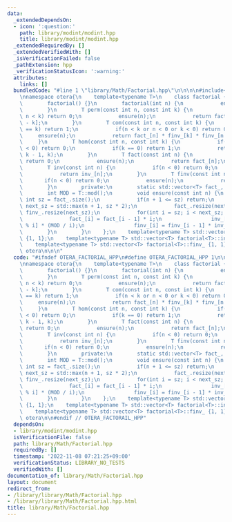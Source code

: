 ```yaml
---
data:
  _extendedDependsOn:
  - icon: ':question:'
    path: library/modint/modint.hpp
    title: library/modint/modint.hpp
  _extendedRequiredBy: []
  _extendedVerifiedWith: []
  _isVerificationFailed: false
  _pathExtension: hpp
  _verificationStatusIcon: ':warning:'
  attributes:
    links: []
  bundledCode: "#line 1 \"library/Math/Factorial.hpp\"\n\n\n\n#include<library/modint/modint.hpp>\n\
    \nnamespace otera{\n    template<typename T>\n    class factorial {\n        public:\n\
    \        factorial() {}\n        factorial(int n) {\n            ensure(n);\n\
    \        }\n        T perm(const int n, const int k) {\n            if(k < 0 or\
    \ n < k) return 0;\n            ensure(n);\n            return fact_[n] * finv_[n\
    \ - k];\n        }\n        T com(const int n, const int k) {\n            if(n\
    \ == k) return 1;\n            if(n < k or n < 0 or k < 0) return 0;\n       \
    \     ensure(n);\n            return fact_[n] * finv_[k] * finv_[n - k];\n   \
    \     }\n        T hom(const int n, const int k) {\n            if(n < 0 or k\
    \ < 0) return 0;\n            if(k == 0) return 1;\n            return com(n +\
    \ k - 1, k);\n        }\n        T fact(const int n) {\n            if(n < 0)\
    \ return 0;\n            ensure(n);\n            return fact_[n];\n        }\n\
    \        T inv(const int n) {\n            if(n < 0) return 0;\n            ensure(n);\n\
    \            return inv_[n];\n        }\n        T finv(const int n) {\n     \
    \       if(n < 0) return 0;\n            ensure(n);\n            return finv_[n];\n\
    \        }\n        private:\n        static std::vector<T> fact_, inv_, finv_;\n\
    \        int MOD = T::mod();\n        void ensure(const int n) {\n           \
    \ int sz = fact_.size();\n            if(n + 1 <= sz) return;\n            int\
    \ next_sz = std::max(n + 1, sz * 2);\n            fact_.resize(next_sz), inv_.resize(next_sz),\
    \ finv_.resize(next_sz);\n            for(int i = sz; i < next_sz; ++ i) {\n \
    \               fact_[i] = fact_[i - 1] * i;\n                inv_[i] = -inv_[MOD\
    \ % i] * (MOD / i);\n                finv_[i] = finv_[i - 1] * inv_[i];\n    \
    \        }\n        }\n    };\n    template<typename T> std::vector<T> factorial<T>::fact_\
    \ {1, 1};\n    template<typename T> std::vector<T> factorial<T>::inv_ {1, 1};\n\
    \    template<typename T> std::vector<T> factorial<T>::finv_ {1, 1};\n} // namespace\
    \ otera\n\n\n"
  code: "#ifndef OTERA_FACTORIAL_HPP\n#define OTERA_FACTORIAL_HPP 1\n\n#include<library/modint/modint.hpp>\n\
    \nnamespace otera{\n    template<typename T>\n    class factorial {\n        public:\n\
    \        factorial() {}\n        factorial(int n) {\n            ensure(n);\n\
    \        }\n        T perm(const int n, const int k) {\n            if(k < 0 or\
    \ n < k) return 0;\n            ensure(n);\n            return fact_[n] * finv_[n\
    \ - k];\n        }\n        T com(const int n, const int k) {\n            if(n\
    \ == k) return 1;\n            if(n < k or n < 0 or k < 0) return 0;\n       \
    \     ensure(n);\n            return fact_[n] * finv_[k] * finv_[n - k];\n   \
    \     }\n        T hom(const int n, const int k) {\n            if(n < 0 or k\
    \ < 0) return 0;\n            if(k == 0) return 1;\n            return com(n +\
    \ k - 1, k);\n        }\n        T fact(const int n) {\n            if(n < 0)\
    \ return 0;\n            ensure(n);\n            return fact_[n];\n        }\n\
    \        T inv(const int n) {\n            if(n < 0) return 0;\n            ensure(n);\n\
    \            return inv_[n];\n        }\n        T finv(const int n) {\n     \
    \       if(n < 0) return 0;\n            ensure(n);\n            return finv_[n];\n\
    \        }\n        private:\n        static std::vector<T> fact_, inv_, finv_;\n\
    \        int MOD = T::mod();\n        void ensure(const int n) {\n           \
    \ int sz = fact_.size();\n            if(n + 1 <= sz) return;\n            int\
    \ next_sz = std::max(n + 1, sz * 2);\n            fact_.resize(next_sz), inv_.resize(next_sz),\
    \ finv_.resize(next_sz);\n            for(int i = sz; i < next_sz; ++ i) {\n \
    \               fact_[i] = fact_[i - 1] * i;\n                inv_[i] = -inv_[MOD\
    \ % i] * (MOD / i);\n                finv_[i] = finv_[i - 1] * inv_[i];\n    \
    \        }\n        }\n    };\n    template<typename T> std::vector<T> factorial<T>::fact_\
    \ {1, 1};\n    template<typename T> std::vector<T> factorial<T>::inv_ {1, 1};\n\
    \    template<typename T> std::vector<T> factorial<T>::finv_ {1, 1};\n} // namespace\
    \ otera\n\n#endif // OTERA_FACTORAIL_HPP"
  dependsOn:
  - library/modint/modint.hpp
  isVerificationFile: false
  path: library/Math/Factorial.hpp
  requiredBy: []
  timestamp: '2022-11-08 07:21:25+09:00'
  verificationStatus: LIBRARY_NO_TESTS
  verifiedWith: []
documentation_of: library/Math/Factorial.hpp
layout: document
redirect_from:
- /library/library/Math/Factorial.hpp
- /library/library/Math/Factorial.hpp.html
title: library/Math/Factorial.hpp
---
```

